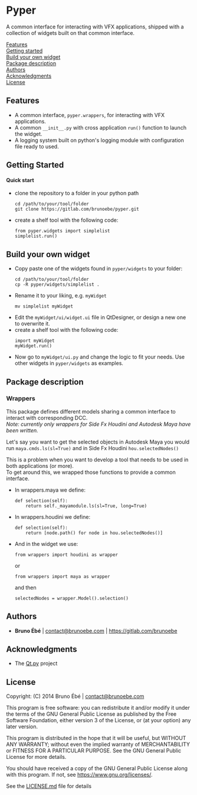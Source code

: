 # Pyper

A common interface for interacting with VFX applications, shipped with a collection of widgets built on that common interface.

[Features](#features)  
[Getting started](#getting-started)  
[Build your own widget](#build-your-own-widget)  
[Package description](#package-description)  
[Authors](#authors)  
[Acknowledgments](#acknowledgments)  
[License](#license)  

## Features
- A common interface, `pyper.wrappers`, for interacting with VFX applications.
- A common `__init__.py` with cross application `run()` function to launch the widget.
- A logging system built on python's logging module with configuration file ready to used.

## Getting Started
#### Quick start 
- clone the repository to a folder in your python path
  ```
  cd /path/to/your/tool/folder
  git clone https://gitlab.com/brunoebe/pyper.git
  ```
- create a shelf tool with the following code:
  ```
  from pyper.widgets import simplelist
  simplelist.run()
  ```

## Build your own widget
- Copy paste one of the widgets found in `pyper/widgets` to your folder:
  ```
  cd /path/to/your/tool/folder
  cp -R pyper/widgets/simplelist .
  ```
- Rename it to your liking, e.g. `myWidget`
  ```
  mv simplelist myWidget
  ```
- Edit  the `myWidget/ui/widget.ui` file in QtDesigner, or design a new one to overwrite it.
- create a shelf tool with the following code:
  ```
  import myWidget
  myWidget.run()
  ```
- Now go to `myWidget/ui.py` and change the logic to fit your needs. Use other widgets in `pyper/widgets` as examples.  

## Package description
### Wrappers
This package defines different models sharing a common interface to interact with corresponding DCC.  
*Note: currently only wrappers for Side Fx Houdini and Autodesk Maya have been written.*

Let's say you want to get the selected objects
in Autodesk Maya you would run `maya.cmds.ls(sl=True)`
and in Side Fx Houdini `hou.selectedNodes()`

This is a problem when you want to develop a tool that needs to be used in both applications (or more).  
To get around this, we wrapped those functions to provide a common interface.  

- In wrappers.maya we define:
  ```
  def selection(self):
      return self._mayamodule.ls(sl=True, long=True)
  ```

- In wrappers.houdini we define:
  ```
  def selection(self):
      return [node.path() for node in hou.selectedNodes()]
  ```

- And in the widget we use:
  ```
  from wrappers import houdini as wrapper
  ```
  or 
  ```
  from wrappers import maya as wrapper
  ```
  and then
  ```
  selectedNodes = wrapper.Model().selection()
  ```

<!-- ## Contributing

Please read CONTRIBUTING.md for details on our code of conduct, and the process for submitting pull requests to us. -->

## Authors

* **Bruno Ébé** | contact@brunoebe.com | https://gitlab.com/brunoebe

<!-- See also the list of [contributors](https://gitlab.com/your/project/contributors) who participated in this project. -->

## Acknowledgments

* The [Qt.py](https://github.com/mottosso/Qt.py) project

## License

Copyright: (C) 2014 Bruno Ébé | contact@brunoebe.com

This program is free software: you can redistribute it and/or modify
it under the terms of the GNU General Public License as published by
the Free Software Foundation, either version 3 of the License, or
(at your option) any later version.

This program is distributed in the hope that it will be useful,
but WITHOUT ANY WARRANTY; without even the implied warranty of
MERCHANTABILITY or FITNESS FOR A PARTICULAR PURPOSE.  See the
GNU General Public License for more details.

You should have received a copy of the GNU General Public License
along with this program.  If not, see <https://www.gnu.org/licenses/>.

See the [LICENSE.md](LICENSE.md) file for details

